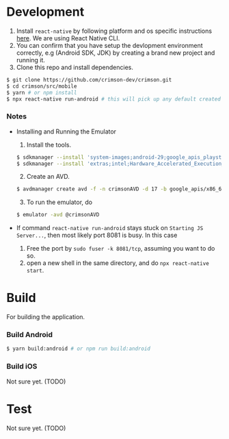 # Development

1. Install `react-native` by following platform and os specific instructions [here](https://reactnative.dev/docs/environment-setup). We are using React Native CLI.
2. You can confirm that you have setup the devlopment environment correctly, e.g (Android SDK, JDK) by creating a brand new project and running it.
3. Clone this repo and install dependencies.

```sh
$ git clone https://github.com/crimson-dev/crimson.git
$ cd crimson/src/mobile
$ yarn # or npm install
$ npx react-native run-android # this will pick up any default created emulators.
```

### Notes

- Installing and Running the Emulator

  1. Install the tools.

  ```sh
  $ sdkmanager --install 'system-images;android-29;google_apis_playstore;x86_64'
  $ sdkmanager --install 'extras;intel;Hardware_Accelerated_Execution_Manager'
  ```

  2. Create an AVD.

  ```sh
  $ avdmanager create avd -f -n crimsonAVD -d 17 -b google_apis/x86_64 --package 'system-images;android-29;google_apis;x86_64'
  ```

  3. To run the emulator, do

  ```sh
  $ emulator -avd @crimsonAVD
  ```

- If command `react-native run-android` stays stuck on `Starting JS Server...`, then most likely port 8081 is busy.
  In this case

  1. Free the port by `sudo fuser -k 8081/tcp`, assuming you want to do so.
  2. open a new shell in the same directory, and do `npx react-native start`.

# Build

For building the application.

### Build Android

```sh
$ yarn build:android # or npm run build:android
```

### Build iOS

Not sure yet. (TODO)

# Test

Not sure yet. (TODO)
